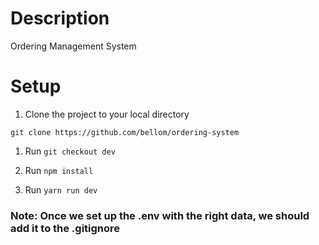 # Description
Ordering Management System 

# Setup
1. Clone the project to your local directory

```
git clone https://github.com/bellom/ordering-system
``` 

1. Run `git checkout dev`

2. Run `npm install`

3. Run `yarn run dev`



### Note: Once we set up the .env with the right data, we should add it to the .gitignore